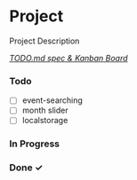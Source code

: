 # Project

Project Description

<em>[TODO.md spec & Kanban Board](https://bit.ly/3fCwKfM)</em>

### Todo

- [ ] event-searching  
- [ ] month slider  
- [ ] localstorage  

### In Progress


### Done ✓


